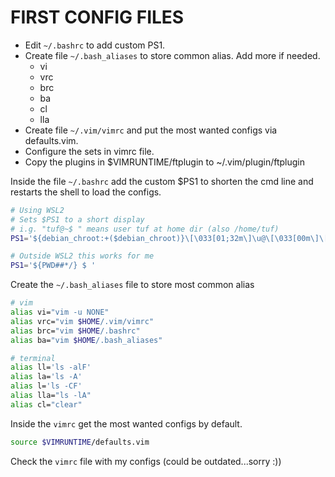 # FIRST CONFIG FILES

* Edit `~/.bashrc` to add custom PS1.
* Create file `~/.bash_aliases` to store common alias. Add more if needed.
  * vi
  * vrc
  * brc
  * ba
  * cl
  * lla
* Create file `~/.vim/vimrc` and put the most wanted configs via defaults.vim.
* Configure the sets in vimrc file.
* Copy the plugins in $VIMRUNTIME/ftplugin to ~/.vim/plugin/ftplugin

Inside the file `~/.bashrc` add the custom $PS1 to shorten the cmd line
and restarts the shell to load the configs.

```bash
# Using WSL2
# Sets $PS1 to a short display
# i.g. "tuf@~$ " means user tuf at home dir (also /home/tuf)
PS1='${debian_chroot:+($debian_chroot)}\[\033[01;32m\]\u@\[\033[00m\]\[\033[01;34m\]\W\[\033[00m\]\$ '

# Outside WSL2 this works for me
PS1='${PWD##*/} $ '
```

Create the `~/.bash_aliases` file to store most common alias

```bash
# vim
alias vi="vim -u NONE"
alias vrc="vim $HOME/.vim/vimrc"
alias brc="vim $HOME/.bashrc"
alias ba="vim $HOME/.bash_aliases"

# terminal
alias ll='ls -alF'
alias la='ls -A'
alias l='ls -CF'
alias lla="ls -lA"
alias cl="clear"
```

Inside the `vimrc` get the most wanted configs by default.

```bash
source $VIMRUNTIME/defaults.vim
```

Check the `vimrc` file with my configs (could be outdated...sorry :))
